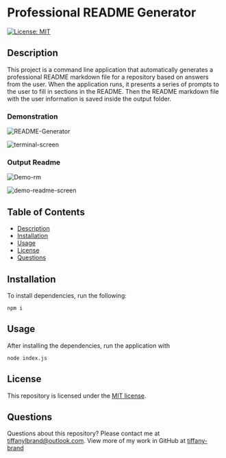 # Professional README Generator

[![License: MIT](https://img.shields.io/github/license/tiffany-brand/professional-README-generator?style=plastic)](./LICENSE)


## Description

This project is a command line application that automatically generates a professional README markdown file for a repository based on answers from the user. When the application runs, it presents a series of prompts to the user to fill in sections in the README. Then the README markdown file with the user information is saved inside the output folder.

### Demonstration
![README-Generator](https://user-images.githubusercontent.com/16748389/90825755-5f37f380-e307-11ea-8078-e754d7eee54c.gif)

![terminal-screen](https://user-images.githubusercontent.com/16748389/90826285-2d735c80-e308-11ea-83bd-22b1724b6fff.JPG)

### Output Readme
![Demo-rm](https://user-images.githubusercontent.com/16748389/90827306-06b62580-e30a-11ea-9516-34a14819819e.gif)

![demo-readme-screen](https://user-images.githubusercontent.com/16748389/90826326-3f54ff80-e308-11ea-8f2b-0c946f6666de.JPG)

## Table of Contents

* [Description](#description)
* [Installation](#installation)
* [Usage](#usage)
* [License](#license)
* [Questions](#questions)

## Installation

To install dependencies, run the following:

`
npm i
`

## Usage

After installing the dependencies, run the application with 

`
node index.js
`

## License

This repository is licensed under the [MIT license](./LICENSE).


## Questions

Questions about this repository? Please contact me at [tiffanylbrand@outlook.com](mailto:tiffanylbrand@outlook.com). View more of my work in GitHub at [tiffany-brand](https://github.com/tiffany-brand) 

